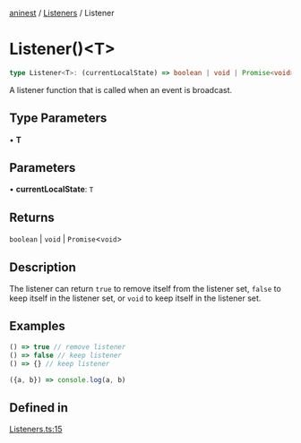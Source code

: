 [aninest](../../index.md) / [Listeners](../index.md) / Listener

# Listener()\<T\>

```ts
type Listener<T>: (currentLocalState) => boolean | void | Promise<void>;
```

A listener function that is called when an event is broadcast.

## Type Parameters

• **T**

## Parameters

• **currentLocalState**: `T`

## Returns

`boolean` \| `void` \| `Promise`\<`void`\>

## Description

The listener can return `true` to remove itself from the listener set, `false` to keep itself in the listener set, or `void` to keep itself in the listener set.

## Examples

```ts
() => true // remove listener
() => false // keep listener
() => {} // keep listener
```

```ts
({a, b}) => console.log(a, b)
```

## Defined in

[Listeners.ts:15](https://github.com/zphrs/aninest/blob/faa26c191e539bfffb0686de3335249d40ae5db1/core/src/Listeners.ts#L15)
